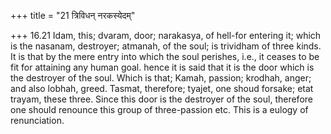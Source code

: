 +++
title = "21 त्रिविधन् नरकस्येदम्"

+++
16.21 Idam, this; dvaram, door; narakasya, of hell-for entering it;
which is the nasanam, destroyer; atmanah, of the soul; is trividham of
three kinds. It is that by the mere entry into which the soul perishes,
i.e., it ceases to be fit for attaining any human goal. hence it is said
that it is the door which is the destroyer of the soul. Which is that;
Kamah, passion; krodhah, anger; and also lobhah, greed. Tasmat,
therefore; tyajet, one shoud forsake; etat trayam, these three. Since
this door is the destroyer of the soul, therefore one should renounce
this group of three-passion etc. This is a eulogy of renunciation.
